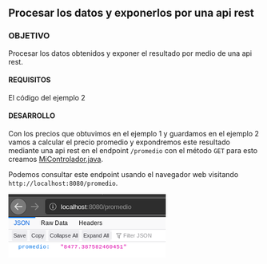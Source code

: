 ## Procesar los datos y exponerlos por una api rest

### OBJETIVO

Procesar los datos obtenidos y exponer el resultado por medio de una api rest.

#### REQUISITOS

El código del ejemplo 2

#### DESARROLLO

Con los precios que obtuvimos en el ejemplo 1 y guardamos en el ejemplo 2 vamos a calcular el precio promedio y expondremos este resultado mediante una api rest en el endpoint `/promedio` con el método `GET` para esto creamos [MiControlador.java](demo/src/main/java/com/example/demo/MiControlador.java).

Podemos consultar este endpoint usando el navegador web visitando `http://localhost:8080/promedio`.

![endpoint](endpoint.png)

